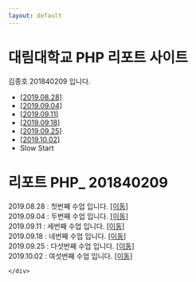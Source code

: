 ```yaml
---
layout: default
---
```


<div class="jumbotron jumbotron-fluid">
  <div class="container">
    <h1 class="display-4">대림대학교 PHP 리포트 사이트</h1>
    <p class="lead">김종호 201840209 입니다.</p>
  </div>
</div>

<div class="container">
  <div class="row">
    <div class="col-sm-3">
        <ul class="list-group">
            <li class="list-group-item"><a href="./01">[2019.08.28]</a></li>
            <li class="list-group-item"><a href="./02/lecture_02" >[2019.09.04]</a></li>
            <li class="list-group-item"><a href="./03">[2019.09.11]</a></li>
            <li class="list-group-item"><a href="./04">[2019.09.18]</a></li>
            <li class="list-group-item"><a href="./05">[2019.09.25]</a></li>
            <li class="list-group-item"><a href="./06">[2019.10.02]</a></li>
            <li class="list-group-item">Slow Start</li>
          </ul>
    </div>
    <div class="col-sm-9">
     <h1> 리포트 PHP_ 201840209</h1>
         2019.08.28 :
        첫번째 수업 입니다. <a href="./01">[이동]</a><br>
         2019.09.04 :
        두번째 수업 입니다. <a href="./02/lecture_02" >[이동]</a><br>
         2019.09.11 :
        세번째 수업 입니다. <a href="./03">[이동]</a><br>
         2019.09.18 :
        네번째 수업 입니다. <a href="./04">[이동]</a><br>
         2019.09.25 :
        다섯번째 수업 입니다. <a href="./05">[이동]</a><br>
         2019.10.02 :
        여섯번째 수업 입니다. <a href="./06">[이동]</a><br>
        
    </div>
  </div>
</div>



